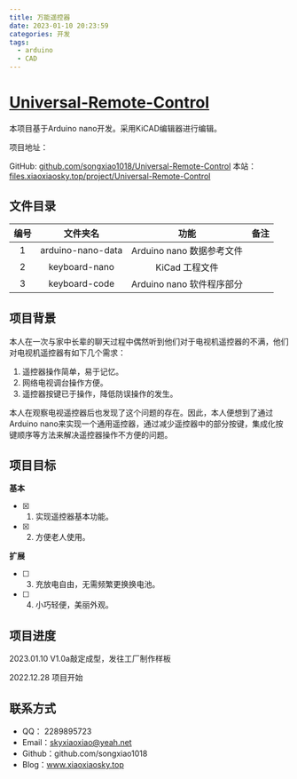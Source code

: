 ```yaml
---
title: 万能遥控器
date: 2023-01-10 20:23:59
categories: 开发
tags: 
  - arduino
  - CAD
---
```


# [Universal-Remote-Control](https://github.com/songxiao1018/Universal-Remote-Control)

本项目基于Arduino nano开发。采用KiCAD编辑器进行编辑。

项目地址：

GitHub: [github.com/songxiao1018/Universal-Remote-Control](https://github.com/songxiao1018/Universal-Remote-Control)
本站：[files.xiaoxiaosky.top/project/Universal-Remote-Control](http://files.xiaoxiaosky.top/project/Universal-Remote-Control/)

## 文件目录

| 编号 | 文件夹名        | 功能                     | 备注 |
| :--: | :------------: | :----------------------: | :--: |
| 1 | arduino-nano-data | Arduino nano 数据参考文件 |     |
| 2 | keyboard-nano     | KiCad 工程文件 |                |
| 3 | keyboard-code     | Arduino nano 软件程序部分 |  |

## 项目背景

本人在一次与家中长辈的聊天过程中偶然听到他们对于电视机遥控器的不满，他们对电视机遥控器有如下几个需求：

1. 遥控器操作简单，易于记忆。
2. 网络电视调台操作方便。
3. 遥控器按键已于操作，降低防误操作的发生。

本人在观察电视遥控器后也发现了这个问题的存在。因此，本人便想到了通过Arduino nano来实现一个通用遥控器，通过减少遥控器中的部分按键，集成化按键顺序等方法来解决遥控器操作不方便的问题。

## 项目目标

**基本**

- [x] 1. 实现遥控器基本功能。
- [x] 2. 方便老人使用。

**扩展**

- [ ] 3. 充放电自由，无需频繁更换换电池。
- [ ] 4. 小巧轻便，美丽外观。

## 项目进度

2023.01.10  V1.0a敲定成型，发往工厂制作样板

2022.12.28  项目开始

## 联系方式

- QQ：  2289895723
- Email：skyxiaoxiao@yeah.net
- Github：github.com/songxiao1018
- Blog：www.xiaoxiaosky.top
